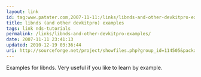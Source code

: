 ```yaml
---
layout: link
id: tag:www.patater.com,2007-11-11:/links/libnds-and-other-devkitpro-examples
title: libnds (and other devkitpro) examples
tags: link nds-tutorials
permalink: /links/libnds-and-other-devkitpro-examples/
date: 2007-11-11 23:41:13
updated: 2010-12-19 03:36:44
uri: http://sourceforge.net/project/showfiles.php?group_id=114505&package_id=159894
---
```

Examples for libnds. Very useful if you like to learn by example.
